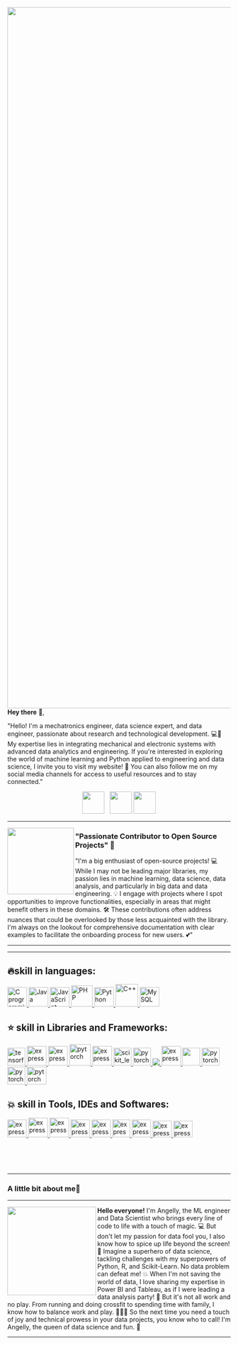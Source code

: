 <p>
  <a href="https://media.licdn.com/dms/image/D4E16AQFHOe5idDsTfg/profile-displaybackgroundimage-shrink_350_1400/0/1714665305627?e=1720051200&v=beta&t=rGZ1OsuRlxgcO_9OuepoOxswV1alnjiSIVTaIryROeU">
    <img width="1584" align='right' src="https://media.licdn.com/dms/image/D4E16AQEgxLA1KbUfog/profile-displaybackgroundimage-shrink_350_1400/0/1715091623775?e=1720656000&v=beta&t=SbRzlpqRhcZmO70bhqW3ED8Ii4rUcrcjnxmP7VBQHPQ">
  </a>
</p>



**Hey there** 👋,

"Hello! I'm a mechatronics engineer, data science expert, and data engineer, passionate about research and technological development. 💻🤖 My expertise lies in integrating mechanical and electronic systems with advanced data analytics and engineering. If you're interested in exploring the world of machine learning and Python applied to engineering and data science, I invite you to visit my website! 🚀 You can also follow me on my social media channels for access to useful resources and to stay connected."

<p align='center'>
  <a href="https://www.instagram.com/oscarlive_78/"><img height="50" src="https://github.com/WaylonWalker/WaylonWalker/blob/main/icon/instagram.jpg?raw=true"></a>&nbsp;&nbsp;
    <a href="https://github.com/osrivera3030"><img height="50" src="https://upload.wikimedia.org/wikipedia/commons/thumb/c/c2/GitHub_Invertocat_Logo.svg/1024px-GitHub_Invertocat_Logo.svg.png"></a>
  <a href="https://www.linkedin.com/in/oscarrivera-datascience/"><img height="50" src="https://github.com/WaylonWalker/WaylonWalker/blob/main/icon/linkedin.png?raw=true"></a>
</p>

 ---
 
<p>
  <img width="150" align='left' src="https://scontent.fclo1-3.fna.fbcdn.net/v/t39.30808-6/277588797_412850077507633_5206377661943876901_n.jpg?_nc_cat=106&ccb=1-7&_nc_sid=5f2048&_nc_eui2=AeHPm07Ob8X6yuEMQeA2b3JZZeEKGf9H0KVl4QoZ_0fQpRAqIWolEi8gWsP8iElsABV42hryex8iaub0u9Es8hvO&_nc_ohc=oGg6WmTY2bcQ7kNvgFf3k3Y&_nc_ht=scontent.fclo1-3.fna&oh=00_AfD2VYwoe0RMv0w0-qPOADGiGfDjkGrXBpz9LVj-dvZMWQ&oe=66397DE2">
</p>

### "Passionate Contributor to Open Source Projects" 🌟
"I'm a big enthusiast of open-source projects! 💻 While I may not be leading major libraries, my passion lies in machine learning, data science, data analysis, and particularly in big data and data engineering. 💡 I engage with projects where I spot opportunities to improve functionalities, especially in areas that might benefit others in these domains. 🛠️ These contributions often address nuances that could be overlooked by those less acquainted with the library. I'm always on the lookout for comprehensive documentation with clear examples to facilitate the onboarding process for new users. 💕"

 ---
--------------------------------------------------------------------------------------------------------------------------

## 🔥**skill in languages:**

<p align="left"> 
    <a href="https://www.cprogramming.com/" target="_blank"> <img src="https://img.icons8.com/color/452/c-programming.png" alt="C programming" width="44" height="44"/> </a>
    <a href="https://www.java.com" target="_blank"> <img src="https://img.icons8.com/color/48/000000/java-coffee-cup-logo.png" alt="Java" width="44" height="44"/> </a>
    <a href="https://developer.mozilla.org/en-US/docs/Web/JavaScript" target="_blank"> <img src="https://img.icons8.com/color/48/000000/javascript.png" alt="JavaScript" width="44" height="44"/> </a> 
    <a href="https://www.php.net/" target="_blank"> <img src="https://www.kindpng.com/picc/m/11-118738_php-logo-png-circle-transparent-png.png" alt="PHP" width="48" height="48"/> </a>
    <a href="https://www.python.org" target="_blank"> <img src="https://img.icons8.com/color/48/000000/python.png" alt="Python" width="44" height="44"/> </a> 
    <a href="https://isocpp.org/" target="_blank"> <img src="https://encrypted-tbn0.gstatic.com/images?q=tbn:ANd9GcT2KysS-Fj-RgPNEg0XK_6GJINJS-mf8f6zSxcZID9U7xsVTZPkPVtAqfY5E3kd0nTJnb0&usqp=CAU" alt="C++" width="51" height="51" /> </a> 
    <a style="padding-right:8px;" href="https://www.mysql.com/" target="_blank"> <img src="https://img.icons8.com/fluent/50/000000/mysql-logo.png" alt="MySQL" width="44" height="44"/> </a>  
</p>

  
   
  ## ⭐️ skill in Libraries  and Frameworks:

<p align="left"> 
     <a href="https://www.tensorflow.org" target="_blank"> <img src="https://www.vectorlogo.zone/logos/tensorflow/tensorflow-icon.svg" alt="tensorflow" width="40" height="40"/> </a> 
     <a href="https://numpy.org/" target="_blank"> <img src="https://encrypted-tbn0.gstatic.com/images?q=tbn:ANd9GcS2JRr92k_oDy42tMe3RPwfU0r_5Rk_S2jwlU2WphT94jFMCRCbjASEZ7j1wbD2CPOzx6w&usqp=CAU" alt="express" width="44" height="44" / > </a>
    <a href="https://matplotlib.org/" target="_blank"> <img src="https://static.javatpoint.com/tutorial/matplotlib/images/matplotlib-tutorial.png" alt="express" width="44" height="44"/> </a> 
    <a href="https://www.anaconda.com/" target="_blank"> <img src="https://encrypted-tbn0.gstatic.com/images?q=tbn:ANd9GcToZuGFq2Tj9gvDP6Dm7w5TeYGrmCy0KOtwc8tvDsy606EmhjdsUZV_qx-RbQGhA-KDW3Y&usqp=CAU" alt="pytorch" width="48" height="48" /> </a> 
    <a href="https://seaborn.pydata.org/" target="_blank"> <img src="https://pbs.twimg.com/media/EhGuwXWXgAEERcn.png" alt="express" width="44" height="44"/> </a> 
    <a href="https://scikit-learn.org/" target="_blank"> <img src="https://upload.wikimedia.org/wikipedia/commons/0/05/Scikit_learn_logo_small.svg" alt="scikit_learn" width="40" height="40"/> </a>
    <a href="https://pytorch.org/" target="_blank"> <img src="https://www.vectorlogo.zone/logos/pytorch/pytorch-icon.svg" alt="pytorch" width="40" height="40"/> </a> 
    <a href="https://getbootstrap.com" target="_blank"> <img src="https://img.icons8.com/color/48/000000/bootstrap.png"/> </a> 
     <a href="https://pandas.pydata.org/" target="_blank"> <img src="https://pandas.pydata.org/static/img/pandas_mark.svg" alt="express" width="44" height="44"/> </a>
  <a href="https://www.scipy.org/"> <img src="https://miro.medium.com/max/400/1*ejeltApvDzDBB9izIwnyiQ.png" width="40" height="40"/> </a>
     <a href="https://spacy.io/" target="_blank"> <img src="https://pbs.twimg.com/profile_images/699256981287100416/7-7zis8f_400x400.png" alt="pytorch" width="40" height="40"/> </a> 
    <a href="https://keras.io/" target="_blank"> <img src="https://upload.wikimedia.org/wikipedia/commons/thumb/a/ae/Keras_logo.svg/1200px-Keras_logo.svg.png" alt="pytorch" width="40" height="40"/> </a>   
    <a href="https://opencv.org/" target="_blank"> <img src="https://www.kindpng.com/picc/m/376-3766513_opencv-icon-hd-png-download.png" alt="pytorch" width="44" height="40"/> </a> 
</p>
 
 ##  💥 skill in Tools, IDEs and Softwares:

<p align="left"> 
    <a href="https://www.spyder-ide.org/" target="_blank"> <img src="https://encrypted-tbn0.gstatic.com/images?q=tbn:ANd9GcRG4nmLnUDqDJMNYnvoIw2LrMP67vPbDNngRztSxwDftPQ7Hjk6gtHYIOwjQuCU0CILeT8&usqp=CAU" alt="express" width="43" height="40" /> </a> 
    <a href="https://jupyter.org/" target="_blank"> <img src="https://encrypted-tbn0.gstatic.com/images?q=tbn:ANd9GcRTQfO8XdRaElU-oiMX4jJFWjNO56ihBj8vLWl-8tZR0xFr4LL4nfzfXWLVCFeOjsGAZF4&usqp=CAU" alt="express" width="44" height="44"/> </a> 
  <a href="https://colab.research.google.com/notebooks/intro.ipynb?utm_source=scs-index#recent=true" target="_blank"> <img src="https://miro.medium.com/max/1042/1*L2u_koKpa1lcjvB8DEDHsg.jpeg" alt="express" width="44" height="44"/> </a> 
   <a href="https://www.codeblocks.org/" target="_blank"> <img src="https://1.bp.blogspot.com/-h9D36wzWc1E/WRHtrvRXlyI/AAAAAAAABPI/3MGZ1bpRPTYYxFWOkV-QwsXzY9klH-84gCLcB/s400/code%2Bblock%2Blogo.jpg" alt="express" width="43" height="40" /> </a> 
  <a href="https://www.jetbrains.com/pycharm/"> <img src="https://miro.medium.com/max/1200/1*6Dhu1H4t028lOGbaZuyRCw.png" alt="express" width="43" height="40" /> </a>
  <a href="https://www.eclipse.org/ide/"> <img src="https://encrypted-tbn0.gstatic.com/images?q=tbn:ANd9GcR5EUljSTU4Bl9jRgp5L0v7TUAlB-Ntl0EAIq_FSaofQ7tfCiVrbVW2Bs_24-UPCnRYVBE&usqp=CAU" alt="express" width="40" height="40" /> </a>
  <a href="https://powerbi.microsoft.com/en-us/" target="_blank"> <img src="https://d11wkw82a69pyn.cloudfront.net/wm-reply/siteassets/images/power%20bi.png" alt="express" width="43" height="40" /> </a>  
  <a href="https://uneecops.com/lpage/tableau-software-landing-page/?lead=Marketing%20Team&data=Pay%20per%20Click%20Ads&leadtype=BI&service=Tableau&utm_term=tablu&utm_campaign=Tableau+BI&utm_source=adwords&utm_medium=ppc&hsa_acc=8552612374&hsa_cam=1615962432&hsa_grp=61145525276&hsa_ad=518466757380&hsa_src=g&hsa_tgt=kwd-301142873929&hsa_kw=tablu&hsa_mt=e&hsa_net=adwords&hsa_ver=3&gclid=Cj0KCQjw_8mHBhClARIsABfFgpjsZ7xm6kFh91pMncn7q1OAIqVApO9Uae5JTl9YNamEy5dnCO3C9TQaAmS_EALw_wcB" target="_blank"> <img src="https://logowik.com/content/uploads/images/tableau-software.jpg" alt="express" width="43" height="37" /> </a> 
  <a href="https://www.mathworks.com/products/matlab.html"> <img src="https://img.stackshare.io/service/1214/h5g3etjnacmazg8oq17z.jpeg" alt="express" width="43" height="37" /></a>
    
  
</p>

 
  <br>
  <br>
  <br>


___________________________________________________________________________________________________________________________
### A little bit about me🌱
 ---
<img width="200" align='left' src="https://franciscotorreblanca.es/wp-content/uploads/2020/01/machine-learning-estrategia-marketing.jpg">
</p>

**Hello everyone!**
I'm Angelly, the ML engineer and Data Scientist who brings every line of code to life with a touch of magic. 💻 But don't let my passion for data fool you, I also know how to spice up life beyond the screen! 🌟
Imagine a superhero of data science, tackling challenges with my superpowers of Python, R, and Scikit-Learn. No data problem can defeat me! 💥
When I'm not saving the world of data, I love sharing my expertise in Power BI and Tableau, as if I were leading a data analysis party! 🎉
But it's not all work and no play. From running and doing crossfit to spending time with family, I know how to balance work and play. 💪🏃‍♀️
So the next time you need a touch of joy and technical prowess in your data projects, you know who to call! I'm Angelly, the queen of data science and fun. 🌟
<p>
 

__________
